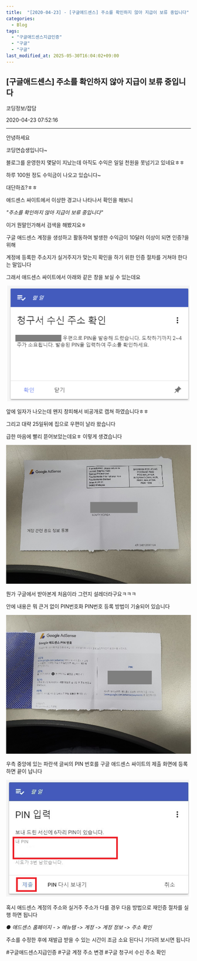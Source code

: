 ```yaml
---
title:  "[2020-04-23] - [구글애드센스] 주소를 확인하지 않아 지급이 보류 중입니다"
categories:
  - Blog
tags:
  - "구글애드센스지급인증"
  - "구글"
  - "구글"
last_modified_at: 2025-05-30T16:04:02+09:00
---
```


## [구글애드센스] 주소를 확인하지 않아 지급이 보류 중입니다

코딩정보/잡담

2020-04-23 07:52:16

* * *

안녕하세요

코딩연습생입니다~

블로그를 운영한지 몇달이 지났는데 아직도 수익은 일일 천원을 못넘기고 있네요ㅎㅎ

하루 100원 정도 수익금이 나오고 있습니다~

대단하죠?ㅎㅎ

애드센스 싸이트에서 이상한 경고나 나타나서 확인을 해보니

_"주소를 확인하지 않아 지급이 보류 중입니다"_

이거 뭔말인가해서 검색을 해봤지요ㅎ

구글 애드센스 계정을 생성하고 활동하여 발생한 수익금이 10달러 이상이 되면 인증?을 위해

계정에 등록한 주소지가 실거주지가 맞는지 확인을 하기 위한 인증 절차를 거쳐야 한다는 말입니다

그래서 애드센스 싸이트에서 아래와 같은 창을 보실 수 있는데요

![](/assets/images/구글애드센스_주소를_확인하지_않아_지급이_보류_중입니다/img.png)

앞에 일자가 나오는데 왠지 창피해서 비공개로 캡쳐 하였습니다ㅎㅎ

그리고 대략 25일뒤에 집으로 우편이 날라 왔습니다

급한 마음에 빨리 뜯어보았는데요ㅎ 이렇게 생겼습니다

![](/assets/images/구글애드센스_주소를_확인하지_않아_지급이_보류_중입니다/img_1.png)

뭔가 구글에서 받아본게 처음이라 그런지 설레더라구요ㅋㅋㅋ

안에 내용은 뭐 큰거 없이 PIN번호화 PIN번호 등록 방법이 기술되어 있습니다

![](/assets/images/구글애드센스_주소를_확인하지_않아_지급이_보류_중입니다/img_2.png)

우측 중앙에 있는 파란색 글씨의 PIN 번호를 구글 애드센스 싸이트의 제출 화면에 등록하면 끝이 납니다

![](/assets/images/구글애드센스_주소를_확인하지_않아_지급이_보류_중입니다/img_3.png)

혹시 애드센스 계정의 주소와 실거주 주소가 다를 경우 다음 방법으로 재인증 절차를 실행 하면 됩니다

_● 애드센스 홈페이지 - > 메뉴탬 -> 계정 -> 계정 정보 -> 주소 확인_

주소를 수정한 후에 재발급 받을 수 있는 시간이 조금 소요 된다니 기다려 보시면 됩니다

  

#구글애드센스지급인증 #구글 계정 주소 변경 #구글 청구서 수신 주소 확인

